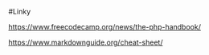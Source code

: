 #Linky

https://www.freecodecamp.org/news/the-php-handbook/

https://www.markdownguide.org/cheat-sheet/

